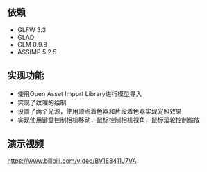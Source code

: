 ## 依赖  

* GLFW 3.3  
* GLAD  
* GLM 0.9.8  
* ASSIMP 5.2.5
  
## 实现功能  

* 使用Open Asset Import Library进行模型导入  
* 实现了纹理的绘制  
* 设置了两个光源，使用顶点着色器和片段着色器实现光照效果  
* 实现使用键盘控制相机移动，鼠标控制相机视角，鼠标滚轮控制缩放  

## 演示视频  

<https://www.bilibili.com/video/BV1E8411J7VA>  
